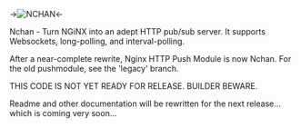 ->![NCHAN](/slact/nchan/master/nchan_logo.png?raw=true)<-

Nchan - Turn NGiNX into an adept HTTP pub/sub server.
It supports Websockets, long-polling, and interval-polling.
  
After a near-complete rewrite, Nginx HTTP Push Module is now Nchan. For the old pushmodule, see the 'legacy' branch.

THIS CODE IS NOT YET READY FOR RELEASE. BUILDER BEWARE.

Readme and other documentation will be rewritten for the next
release... which is coming very soon...